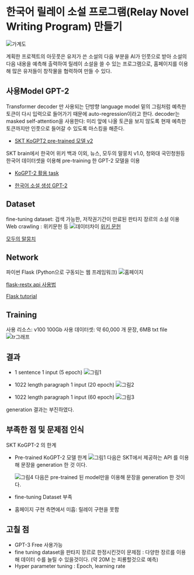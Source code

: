 # 한국어 릴레이 소설 프로그램(Relay Novel Writing Program) 만들기
![가계도](https://user-images.githubusercontent.com/18351404/126857974-230380fa-9531-4109-8c05-8f3764199ec0.png)

계획한 프로젝트의 아웃풋은 유저가 쓴 소설의 다음 부분을 AI가 인풋으로 받아 소설의 다음 내용을 예측해 출력하여 릴레이 소설을 쓸 수 있는 프로그램으로,
홈페이지를 이용해 많은 유저들이 창작물을 협력하여 만들 수 있다.


## 사용Model GPT-2
Transformer decoder 만 사용되는 단방향 language model 
밑의 그림처럼 예측한 토큰이 다시 입력으로 들어가기 때문에 auto-regression이라고 한다.
decoder는 masked self-attention을 사용한다: 미리 앞에 나올 토큰을 보지 않도록 현재 예측한 토큰까지만 인풋으로 들어갈 수 있도록 마스킹을 해준다.

* [SKT KoGPT2 pre-trained 모델 v2](https://github.com/SKT-AI/KoGPT2)

SKT brain에서 한국어 위키 백과 이외, 뉴스, 모두의 말뭉치 v1.0, 청와대 국민청원등 
한국어 데이터셋을 이용해 pre-training 한 GPT-2 모델을 이용

* [KoGPT-2 활용 task](https://github.com/MrBananaHuman/KorGPT2Tutorial)


* [한국어 소설 생성 GPT-2](https://github.com/shbictai/narrativeKoGPT2)


## Dataset
fine-tuning dataset: 검색 가능한, 저작권기간이 만료된 판타지 장르의 소설 이용
Web crawling : 위키문헌 등
![데이터차이](https://user-images.githubusercontent.com/18351404/126858161-e6523ffc-fcc8-41cb-b65f-32f89a050c2a.png)
[위키 문헌](https://ko.wikisource.org/wiki/%EC%9C%84%ED%82%A4%EB%AC%B8%ED%97%8C:%EB%8C%80%EB%AC%B8)


[모두의 말뭉치](https://corpus.korean.go.kr/)



## Network
파이썬 Flask (Python으로 구동되는 웹 프레임워크)
![홈페이지](https://user-images.githubusercontent.com/18351404/126859963-8044bd34-4eb9-4b04-a144-5283f50ca0c7.png)

[flask-restx api 사용법](https://justkode.kr/python/flask-restapi-1)


[Flask tutorial](https://flask.palletsprojects.com/en/1.1.x/quickstart/)


## Training 
사용 리소스: v100 100Gb
사용 데이터셋: 약 60,000 개 문장, 6MB txt file
![tr그래프](https://user-images.githubusercontent.com/18351404/126858352-de80d366-a634-41c7-a28e-0a627167125f.png)


## 결과
* 1 sentence 1 input (5 epoch)
![그림1](https://user-images.githubusercontent.com/18351404/126892716-cd5b6576-dad1-4e3f-b571-b01914565b17.png)

* 1022 length paragraph 1 input (20 epoch)
![그림2](https://user-images.githubusercontent.com/18351404/126892722-9714634f-9218-486d-bbba-62a03970b7f4.png)

* 1022 length paragraph 1 input (60 epoch)
![그림3](https://user-images.githubusercontent.com/18351404/126892725-a117bca3-48c0-4774-b089-8673919ba098.png)



generation 결과는 부진하였다.

## 부족한 점 및 문제점 인식
SKT KoGPT-2 의 한계
* Pre-trained KoGPT-2 모델 한계
![그림1](https://user-images.githubusercontent.com/18351404/126859763-be3e7ea2-56b8-40b3-86dd-e3d35e565568.png)
다음은 SKT에서 제공하는 API 를 이용해 문장을 generation 한 것 이다.

  ![그림4](https://user-images.githubusercontent.com/18351404/126892744-b206c38c-a7f3-4701-8524-90d070a7c1ca.png)
다음은 pre-trained 된 model만을 이용해 문장을 generation 한 것이다.

* fine-tuning Dataset 부족
* 홈페이지 구현 측면에서 미흡: 릴레이 구현을 못함

## 고칠 점
*  GPT-3 Free 사용가능
*  fine tuning dataset을 판타지 장르로 한정시킨것이 문제점 : 다양한 장르를 이용해 데이터 수를 늘릴 수 있을것이다. (약 20M 는 피룡할것으로 예측)
*  Hyper parameter tuning : Epoch, learning rate
